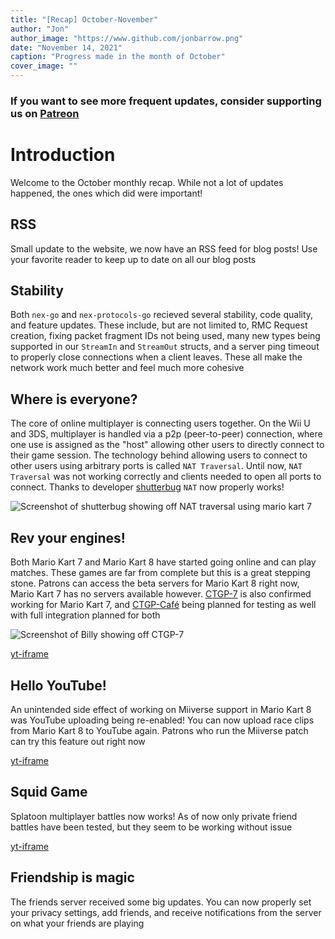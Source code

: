 ```yaml
---
title: "[Recap] October-November"
author: "Jon"
author_image: "https://www.github.com/jonbarrow.png"
date: "November 14, 2021"
caption: "Progress made in the month of October"
cover_image: ""
---
```


### If you want to see more frequent updates, consider supporting us on [**Patreon**](https://patreon.com/PretendoNetwork)

# Introduction
Welcome to the October monthly recap. While not a lot of updates happened, the ones which did were important!

## RSS
Small update to the website, we now have an RSS feed for blog posts! Use your favorite reader to keep up to date on all our blog posts

## Stability
Both `nex-go` and `nex-protocols-go` recieved several stability, code quality, and feature updates. These include, but are not limited to, RMC Request creation, fixing packet fragment IDs not being used, many new types being supported in our `StreamIn` and `StreamOut` structs, and a server ping timeout to properly close connections when a client leaves. These all make the network work much better and feel much more cohesive

## Where is everyone?
The core of online multiplayer is connecting users together. On the Wii U and 3DS, multiplayer is handled via a p2p (peer-to-peer) connection, where one use is assigned as the "host" allowing other users to directly connect to their game session. The technology behind allowing users to connect to other users using arbitrary ports is called `NAT Traversal`. Until now, `NAT Traversal` was not working correctly and clients needed to open all ports to connect. Thanks to developer [shutterbug](https://github.com/shutterbug2000) `NAT` now properly works!

![Screenshot of shutterbug showing off NAT traversal using mario kart 7](/assets/images/blogposts/screenshot-of-shutterbug-showing-off-nat-traversal-using-mario-kart-7.png)

## Rev your engines!
Both Mario Kart 7 and Mario Kart 8 have started going online and can play matches. These games are far from complete but this is a great stepping stone. Patrons can access the beta servers for Mario Kart 8 right now, Mario Kart 7 has no servers available however. [CTGP-7](https://ctgp-7.github.io/) is also confirmed working for Mario Kart 7, and [CTGP-Café](https://rambo6glaz.github.io/CTGP-Cafe/) being planned for testing as well with full integration planned for both

![Screenshot of Billy showing off CTGP-7](/assets/images/blogposts/screenshot-of-billy-showing-off-ctgp-7.png)

[yt-iframe](W974FEDIoAA)

## Hello YouTube!
An unintended side effect of working on Miiverse support in Mario Kart 8 was YouTube uploading being re-enabled! You can now upload race clips from Mario Kart 8 to YouTube again. Patrons who run the Miiverse patch can try this feature out right now

[yt-iframe](d3Bq7auupV0)

## Squid Game
Splatoon multiplayer battles now works! As of now only private friend battles have been tested, but they seem to be working without issue

[yt-iframe](d_qFnXrP7a4)

## Friendship is magic
The friends server received some big updates. You can now properly set your privacy settings, add friends, and receive notifications from the server on what your friends are playing